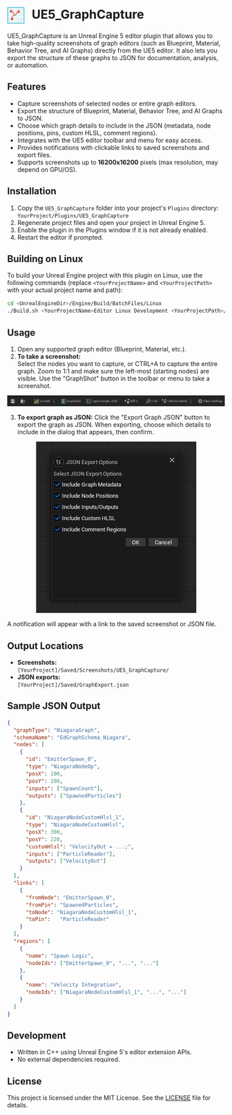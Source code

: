 <h1>
    <img src="Resources/Icon512.png" alt="UE5_GraphCapture Logo" height="40" style="vertical-align:middle; margin-right:10px;">
    <strong>UE5_GraphCapture</strong>
</h1>

UE5_GraphCapture is an Unreal Engine 5 editor plugin that allows you to take high-quality screenshots of graph editors (such as Blueprint, Material, Behavior Tree, and AI Graphs) directly from the UE5 editor. It also lets you export the structure of these graphs to JSON for documentation, analysis, or automation.

## Features

- Capture screenshots of selected nodes or entire graph editors.
- Export the structure of Blueprint, Material, Behavior Tree, and AI Graphs to JSON.
- Choose which graph details to include in the JSON (metadata, node positions, pins, custom HLSL, comment regions).
- Integrates with the UE5 editor toolbar and menu for easy access.
- Provides notifications with clickable links to saved screenshots and export files.
- Supports screenshots up to **16200x16200** pixels (max resolution, may depend on GPU/OS).

## Installation

1. Copy the `UE5_GraphCapture` folder into your project's `Plugins` directory:
   `YourProject/Plugins/UE5_GraphCapture`
2. Regenerate project files and open your project in Unreal Engine 5.
3. Enable the plugin in the Plugins window if it is not already enabled.
4. Restart the editor if prompted.

## Building on Linux

To build your Unreal Engine project with this plugin on Linux, use the following commands (replace `<YourProjectName>` and `<YourProjectPath>` with your actual project name and path):

```sh
cd <UnrealEngineDir>/Engine/Build/BatchFiles/Linux
./Build.sh <YourProjectName>Editor Linux Development <YourProjectPath>/<YourProjectName>.uproject
```

## Usage

1. Open any supported graph editor (Blueprint, Material, etc.).
2. **To take a screenshot:**  
Select the nodes you want to capture, or CTRL+A to capture the entire graph. Zoom to 1:1 and make sure the left-most (starting nodes) are visible. Use the "GraphShot" button in the toolbar or menu to take a screenshot.
<p align="center">
    <img src="Resources/buttons.png" alt="GraphShot and Export Graph JSON Buttons">
</p>

3. **To export graph as JSON:**
Click the "Export Graph JSON" button to export the graph as JSON.
When exporting, choose which details to include in the dialog that appears, then confirm.<br>
<p align="center">
    <img src="Resources/exportdialog.png" alt="Export JSON Dialog">
</p>

A notification will appear with a link to the saved screenshot or JSON file.

## Output Locations

- **Screenshots:**  
  `[YourProject]/Saved/Screenshots/UE5_GraphCapture/`
- **JSON exports:**  
  `[YourProject]/Saved/GraphExport.json`

## Sample JSON Output

```json
{
  "graphType": "NiagaraGraph",
  "schemaName": "EdGraphSchema_Niagara",
  "nodes": [
    {
      "id": "EmitterSpawn_0",
      "type": "NiagaraNodeOp",
      "posX": 100,
      "posY": 200,
      "inputs": ["SpawnCount"],
      "outputs": ["SpawnedParticles"]
    },
    {
      "id": "NiagaraNodeCustomHlsl_1",
      "type": "NiagaraNodeCustomHlsl",
      "posX": 300,
      "posY": 220,
      "customHlsl": "VelocityOut = ...;",
      "inputs": ["ParticleReader"],
      "outputs": ["VelocityOut"]
    }
  ],
  "links": [
    {
      "fromNode": "EmitterSpawn_0",
      "fromPin": "SpawnedParticles",
      "toNode": "NiagaraNodeCustomHlsl_1",
      "toPin":   "ParticleReader"
    }
  ],
  "regions": [
    {
      "name": "Spawn Logic",
      "nodeIds": ["EmitterSpawn_0", "...", "..."]
    },
    {
      "name": "Velocity Integration",
      "nodeIds": ["NiagaraNodeCustomHlsl_1", "...", "..."]
    }
  ]
}
```

## Development

- Written in C++ using Unreal Engine 5's editor extension APIs.
- No external dependencies required.

## License

This project is licensed under the MIT License. See the [LICENSE](LICENSE) file for details.